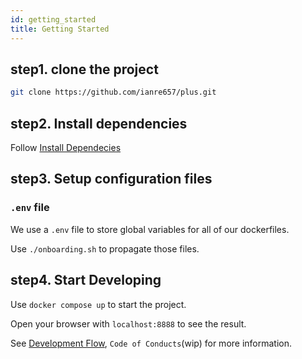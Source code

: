 ```yaml
---
id: getting_started
title: Getting Started
---
```


## step1. clone the project

```bash
git clone https://github.com/ianre657/plus.git
```

## step2. Install dependencies

Follow [Install Dependecies](./install_deps)

## step3. Setup configuration files

### `.env` file

We use a `.env` file to store global variables for all of our dockerfiles.

Use `./onboarding.sh` to propagate those files.


## step4. Start Developing

Use `docker compose up` to start the project.

Open your browser with `localhost:8888` to see the result.

See [Development Flow][dev_flow], `Code of Conducts`(wip) for more information. 

[dev_flow]: ./dev_flow.md
